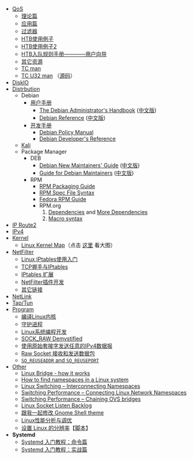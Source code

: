 
- [QoS](./QoS)
    - [理论篇](./QoS/qos-theory.md)
    - [应用篇](./QoS/qos-use.md)
    - [过滤器](./QoS/qos-filter.md)
    - [HTB使用例子](./QoS/htb-example.md)
    - [HTB使用例子2](./QoS/htb-example2.md)
    - [HTB入队规则手册————用户向导](./QoS/htb-user-guide.md)
    - [其它资源](./QoS/link.md)
    - [TC man](http://man7.org/linux/man-pages/man8/tc.8.html)
    - [TC U32 man](http://man7.org/linux/man-pages/man8/tc-u32.8.html) （[源码](https://git.kernel.org/pub/scm/network/iproute2/iproute2.git/tree/tc/f_u32.c)）
- [DiskIO](./diskio)
- [Distrbution](./distribution)
    - Debian
        - [用户手册](https://www.debian.org/doc/user-manuals)
            - [The Debian Administrator's Handbook](https://www.debian.org/doc/manuals/debian-handbook/index.en.html) ([中文版](https://www.debian.org/doc/manuals/debian-handbook/index.zh-cn.html))
            - [Debian Reference](https://www.debian.org/doc/manuals/debian-reference/index.en.html) ([中文版](https://www.debian.org/doc/manuals/debian-reference/index.zh-cn.html))
        - [开发手册](https://www.debian.org/doc/devel-manuals)
            - [Debian Policy Manual](https://www.debian.org/doc/debian-policy/)
            - [Debian Developer's Reference](https://www.debian.org/doc/manuals/developers-reference/index.en.html)
    - [Kali](./snippet/docs/linux/distribution/kali.md)
    - Package Manager
        - DEB
            - [Debian New Maintainers' Guide](https://www.debian.org/doc/manuals/maint-guide/index.en.html) ([中文版](https://www.debian.org/doc/manuals/maint-guide/index.zh-cn.html))
            - [Guide for Debian Maintainers](https://www.debian.org/doc/manuals/debmake-doc/index.en.html) ([中文版](https://www.debian.org/doc/manuals/debmake-doc/index.zh-cn.html))
        - RPM
            - [RPM Packaging Guide](https://rpm-packaging-guide.github.io/)
            - [RPM Spec File Syntax](http://wiki.rosalab.ru/en/index.php/RPM_spec_file_syntax)
            - [Fedora RPM Guide](https://docs.fedoraproject.org/en-US/Fedora_Draft_Documentation/0.1/html/RPM_Guide/index.html)
            - RPM.org
                1. [Dependencies](https://rpm.org/user_doc/dependencies.html) and [More Dependencies](https://rpm.org/user_doc/more_dependencies.html)
                2. [Macro syntax](https://rpm.org/user_doc/macros.html)
- [IP Route2](./iproute2)
- [IPv4](./ipv4)
- [Kernel](./kernel)
    - [Linux Kernel Map](./kernel/_static/linux-kernel-map.png)（点击 [这里](https://github.com/xgfone/snippet/raw/master/snippet/docs/linux/kernel/_static/linux-kernel-map.png) 看大图）
- [NetFilter](./netfilter)
    - [Linux IPtables使用入门](./netfilter/iptables-usage.md)
    - [TCP握手与IPtables](./netfilter/iptables-beginner.md)
    - [IPtables 扩展](./netfilter/iptables-ext.md)
    - [NetFilter插件开发](./netfilter/netfilter.txt)
    - [其它链接](./netfilter/link.md)
- [NetLink](./netlink)
- [Tap/Tun](./tap)
- [Program](./program)
    - [编译Linux内核](./program/compile-kernel.md)
    - [守护进程](./program/daemon.md)
    - [Linux系统编程开发](./program/linux-system-programming.md)
    - [SOCK_RAW Demystified](./program/raw-socket-demystified.txt)
    - [使用原始套接字发送任意的IPv4数据报](./program/raw-socket-ipv4.md)
    - [Raw Socket 接收和发送数据包](./program/raw-socket.md)
    - [`SO_REUSEADDR` and `SO_REUSEPORT`](./program/so_reuse.md)
- [Other](./others)
    - [Linux Bridge - how it works](https://goyalankit.com/blog/linux-bridge)
    - [How to find namespaces in a Linux system](http://www.opencloudblog.com/?p=251)
    - [Linux Switching – Interconnecting Namespaces](http://www.opencloudblog.com/?p=66)
    - [Switching Performance – Connecting Linux Network Namespaces](http://www.opencloudblog.com/?p=96)
    - [Switching Performance – Chaining OVS bridges](http://www.opencloudblog.com/?p=386)
    - [Linux Socket Listen Backlog](./others/backlog.md)
    - [跟我一起修改 Gnome Shell theme](./others/customize-gnome-shell.md)
    - [Linux性能分析与调优](./others/linux-performance-analysis-and-optimization.md)
    - [设置 Linux 的分辨率](http://blog.csdn.net/smilematch/article/details/50482530)【[脚本](./snippet/bin/shell/set_display_resolution.py)】
- **Systemd**
    - [Systemd 入门教程：命令篇](http://www.ruanyifeng.com/blog/2016/03/systemd-tutorial-commands.html)
    - [Systemd 入门教程：实战篇](http://www.ruanyifeng.com/blog/2016/03/systemd-tutorial-part-two.html)
